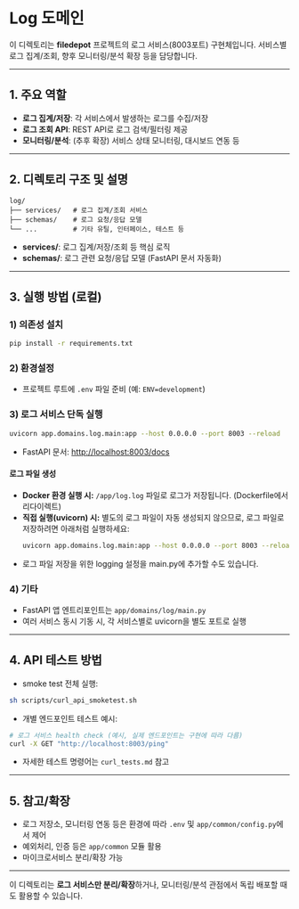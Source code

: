 # Log 도메인

이 디렉토리는 **filedepot** 프로젝트의 로그 서비스(8003포트) 구현체입니다. 서비스별 로그 집계/조회, 향후 모니터링/분석 확장 등을 담당합니다.

---

## 1. 주요 역할
- **로그 집계/저장**: 각 서비스에서 발생하는 로그를 수집/저장
- **로그 조회 API**: REST API로 로그 검색/필터링 제공
- **모니터링/분석**: (추후 확장) 서비스 상태 모니터링, 대시보드 연동 등

---

## 2. 디렉토리 구조 및 설명

```
log/
├── services/   # 로그 집계/조회 서비스
├── schemas/    # 로그 요청/응답 모델
└── ...         # 기타 유틸, 인터페이스, 테스트 등
```

- **services/**: 로그 집계/저장/조회 등 핵심 로직
- **schemas/**: 로그 관련 요청/응답 모델 (FastAPI 문서 자동화)

---

## 3. 실행 방법 (로컬)

### 1) 의존성 설치
```bash
pip install -r requirements.txt
```

### 2) 환경설정
- 프로젝트 루트에 `.env` 파일 준비 (예: `ENV=development`)

### 3) 로그 서비스 단독 실행
```bash
uvicorn app.domains.log.main:app --host 0.0.0.0 --port 8003 --reload
```
- FastAPI 문서: [http://localhost:8003/docs](http://localhost:8003/docs)

#### 로그 파일 생성
- **Docker 환경 실행 시:** `/app/log.log` 파일로 로그가 저장됩니다. (Dockerfile에서 리다이렉트)
- **직접 실행(uvicorn) 시:** 별도의 로그 파일이 자동 생성되지 않으므로, 로그 파일로 저장하려면 아래처럼 실행하세요:
  ```bash
  uvicorn app.domains.log.main:app --host 0.0.0.0 --port 8003 --reload > log.log 2>&1
  ```
- 로그 파일 저장을 위한 logging 설정을 main.py에 추가할 수도 있습니다.

### 4) 기타
- FastAPI 앱 엔트리포인트는 `app/domains/log/main.py`
- 여러 서비스 동시 기동 시, 각 서비스별로 uvicorn을 별도 포트로 실행

---

## 4. API 테스트 방법

- smoke test 전체 실행:
```bash
sh scripts/curl_api_smoketest.sh
```
- 개별 엔드포인트 테스트 예시:
```bash
# 로그 서비스 health check (예시, 실제 엔드포인트는 구현에 따라 다름)
curl -X GET "http://localhost:8003/ping"
```
- 자세한 테스트 명령어는 `curl_tests.md` 참고

---

## 5. 참고/확장
- 로그 저장소, 모니터링 연동 등은 환경에 따라 `.env` 및 `app/common/config.py`에서 제어
- 예외처리, 인증 등은 `app/common` 모듈 활용
- 마이크로서비스 분리/확장 가능

---

이 디렉토리는 **로그 서비스만 분리/확장**하거나, 모니터링/분석 관점에서 독립 배포할 때도 활용할 수 있습니다.
